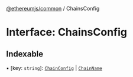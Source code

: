 [@ethereumjs/common](../README.md) / ChainsConfig

# Interface: ChainsConfig

## Indexable

▪ [key: `string`]: [`ChainConfig`](ChainConfig.md) \| [`ChainName`](ChainName.md)
